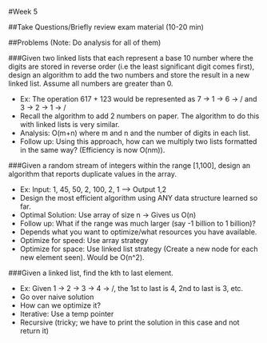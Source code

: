 #Week 5

##Take Questions/Briefly review exam material  (10-20 min)

##Problems (Note: Do analysis for all of them)

###Given two linked lists that each represent a base 10 number where the digits are stored in reverse order (i.e the least significant digit comes first), design an algorithm to add the two numbers and store the result in a new linked list. Assume all numbers are greater than 0.
- Ex: The operation 617 + 123 would be represented as 7 -> 1 -> 6 -> / and 3 -> 2 -> 1 -> /
- Recall the algorithm to add 2 numbers on paper. The algorithm to do this with linked lists is very similar.
- Analysis: O(m+n) where m and n and the number of digits in each list.
- Follow up: Using this approach, how can we multiply two lists formatted in the same way? (Efficiency is now O(nm)).

###Given a random stream of integers within the range [1,100], design an algorithm that reports duplicate values in the array.
- Ex: Input: 1, 45, 50, 2, 100, 2, 1 --> Output 1,2
- Design the most efficient algorithm using ANY data structure learned so far.
- Optimal Solution: Use array of size n -> Gives us O(n)
- Follow up: What if the range was much larger (say -1 billion to 1 billion)?
- Depends what you want to optimize/what resources you have available.
- Optimize for speed: Use array strategy
- Optimize for space: Use linked list strategy (Create a new node for each new element seen). Would be O(n^2).

###Given a linked list, find the kth to last element.
- Ex: Given 1 -> 2 -> 3 -> 4 -> /, the 1st to last is 4, 2nd to last is 3, etc.
- Go over naive solution
- How can we optimize it?
- Iterative: Use a temp pointer
- Recursive (tricky; we have to print the solution in this case and not return it)
